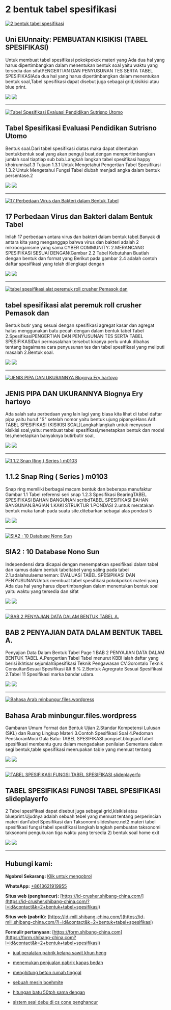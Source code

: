 # 2 bentuk tabel spesifikasi

<a href="https://swt.shibang-china.com/?l=id&img&k=2+bentuk+tabel+spesifikasi" target="_blank">![2 bentuk tabel spesifikasi](http://static.shibang-china.com/all-800x300/710.jpg)</a>

## Uni ElUnnaity: PEMBUATAN KISIKISI (TABEL SPESIFIKASI)
Untuk membuat tabel spesifikasi pokokpokok materi yang Ada dua hal yang harus dipertimbangkan dalam menentukan bentuk soal yaitu waktu yang tersedia dan sifatPENGERTIAN DAN PENYUSUNAN TES SERTA TABEL SPESIFIKASIAda dua hal yang harus dipertimbangkan dalam menentukan bentuk soal,Tabel spesifikasi dapat disebut juga sebagai grid,kisikisi atau blue print.


<a href="https://whatsapp.shibangsoft.com/WhatsApp.php" target="_blank" title="WhatsApp">![](http://static.shibang-china.com/icon/whatsapp.png)</a> <a href="https://swt.shibang-china.com/?l=id&icon&k=2+bentuk+tabel+spesifikasi" target="_blank">![](http://static.shibang-china.com/icon/chat-id.png)</a>

---

<a href="https://swt.shibang-china.com/?l=id&img&k=2+bentuk+tabel+spesifikasi" target="_blank">![Tabel Spesifikasi Evaluasi Pendidikan Sutrisno Utomo](http://static.shibang-china.com/all-800x300/241.jpg)</a>

## Tabel Spesifikasi Evaluasi Pendidikan Sutrisno Utomo
Bentuk soal.Dari tabel spesifikasi diatas maka dapat ditentukan bentukbentuk soal yang akan penguji buat,dengan mempertimbangkan jumlah soal tiaptiap sub bab.Langkah langkah tabel spesifikasi happy khoirunnisa1.3 Tujuan 1.3.1 Untuk Mengetahui Pengertian Tabel Spesifikasi 1.3.2 Untuk Mengetahui Fungsi Tabel diubah menjadi angka dalam bentuk persentase.2


<a href="https://whatsapp.shibangsoft.com/WhatsApp.php" target="_blank" title="WhatsApp">![](http://static.shibang-china.com/icon/whatsapp.png)</a> <a href="https://swt.shibang-china.com/?l=id&icon&k=2+bentuk+tabel+spesifikasi" target="_blank">![](http://static.shibang-china.com/icon/chat-id.png)</a>

---

<a href="https://swt.shibang-china.com/?l=id&img&k=2+bentuk+tabel+spesifikasi" target="_blank">![17 Perbedaan Virus dan Bakteri dalam Bentuk Tabel](http://static.shibang-china.com/all-800x300/770.jpg)</a>

## 17 Perbedaan Virus dan Bakteri dalam Bentuk Tabel
Inilah 17 perbedaan antara virus dan bakteri dalam bentuk tabel.Banyak di antara kita yang menganggap bahwa virus dan bakteri adalah 2 mikroorganisme yang sama.CYBER COMMUNITY: 2.MERANCANG SPESIFIKASI SESUAI DENGAN(Gambar 2.2 Tabel Kebutuhan Buatlah dengan bentuk dan format yang Berikut pada gambar 2.4 adalah contoh daftar spesifikasi yang telah dilengkapi dengan


<a href="https://whatsapp.shibangsoft.com/WhatsApp.php" target="_blank" title="WhatsApp">![](http://static.shibang-china.com/icon/whatsapp.png)</a> <a href="https://swt.shibang-china.com/?l=id&icon&k=2+bentuk+tabel+spesifikasi" target="_blank">![](http://static.shibang-china.com/icon/chat-id.png)</a>

---

<a href="https://swt.shibang-china.com/?l=id&img&k=2+bentuk+tabel+spesifikasi" target="_blank">![tabel spesifikasi alat peremuk roll crusher Pemasok dan](http://static.shibang-china.com/all-800x300/1341.jpg)</a>

## tabel spesifikasi alat peremuk roll crusher Pemasok dan
Bentuk butir yang sesuai dengan spesifikasi agregat kasar dan agregat halus menggunakan batu pecah dengan dalam bentuk tabel Tabel 2.SpesifikasiPENGERTIAN DAN PENYUSUNAN TES SERTA TABEL SPESIFIKASIDari permasalahan tersebut kiranya perlu untuk dibahas tentang bagaimana cara penyusunan tes dan tabel spesifikasi yang meliputi masalah 2.Bentuk soal.


<a href="https://whatsapp.shibangsoft.com/WhatsApp.php" target="_blank" title="WhatsApp">![](http://static.shibang-china.com/icon/whatsapp.png)</a> <a href="https://swt.shibang-china.com/?l=id&icon&k=2+bentuk+tabel+spesifikasi" target="_blank">![](http://static.shibang-china.com/icon/chat-id.png)</a>

---

<a href="https://swt.shibang-china.com/?l=id&img&k=2+bentuk+tabel+spesifikasi" target="_blank">![JENIS PIPA DAN UKURANNYA Blognya Ery hartoyo](http://static.shibang-china.com/all-800x300/1073.jpg)</a>

## JENIS PIPA DAN UKURANNYA Blognya Ery hartoyo
Ada salah satu perbedaan yang lain lagi yang biasa kita lihat di tabel daftar pipa yaitu huruf "S" setelah nomor yaitu bentuk ujung pipanyaHans Arif: TABEL SPESIFIKASI (KISIKISI SOAL)Langkahlangkah untuk menyusun kisikisi soal,yaitu: membuat tabel spesifikasi,menetapkan bentuk dan model tes,menetapkan banyaknya butirbutir soal,


<a href="https://whatsapp.shibangsoft.com/WhatsApp.php" target="_blank" title="WhatsApp">![](http://static.shibang-china.com/icon/whatsapp.png)</a> <a href="https://swt.shibang-china.com/?l=id&icon&k=2+bentuk+tabel+spesifikasi" target="_blank">![](http://static.shibang-china.com/icon/chat-id.png)</a>

---

<a href="https://swt.shibang-china.com/?l=id&img&k=2+bentuk+tabel+spesifikasi" target="_blank">![1.1.2 Snap Ring ( Series ) m0103](http://static.shibang-china.com/all-800x300/720.jpg)</a>

## 1.1.2 Snap Ring ( Series ) m0103
Snap ring memiliki berbagai macam bentuk dan beberapa manufaktur Gambar 1.1 Tabel referensi seri snap 1.2.3 Spesifikasi BearingTABEL SPESIFIKASI BAHAN BANGUNAN scribdTABEL SPESIFIKASI BAHAN BANGUNAN.BAGIAN 1.KAKI STRUKTUR 1.PONDASI 2.untuk meratakan bentuk muka tanah pada suatu site.ditebarkan sebagai alas pondasi 5


<a href="https://whatsapp.shibangsoft.com/WhatsApp.php" target="_blank" title="WhatsApp">![](http://static.shibang-china.com/icon/whatsapp.png)</a> <a href="https://swt.shibang-china.com/?l=id&icon&k=2+bentuk+tabel+spesifikasi" target="_blank">![](http://static.shibang-china.com/icon/chat-id.png)</a>

---

<a href="https://swt.shibang-china.com/?l=id&img&k=2+bentuk+tabel+spesifikasi" target="_blank">![SIA2 : 10 Database Nono Sun](http://static.shibang-china.com/all-800x300/1341.jpg)</a>

## SIA2 : 10 Database Nono Sun
Independensi data dicapai dengan menempatkan spesifikasi dalam tabel dan kamus dalam bentuk tabeltabel yang saling pada tabel 2.1.adalahsulaemaneman: EVALUASI TABEL SPESIPIKASI DAN PENYUSUNANUntuk membuat tabel spesifikasi pokokpokok materi yang Ada dua hal yang harus dipertimbangkan dalam menentukan bentuk soal yaitu waktu yang tersedia dan sifat


<a href="https://whatsapp.shibangsoft.com/WhatsApp.php" target="_blank" title="WhatsApp">![](http://static.shibang-china.com/icon/whatsapp.png)</a> <a href="https://swt.shibang-china.com/?l=id&icon&k=2+bentuk+tabel+spesifikasi" target="_blank">![](http://static.shibang-china.com/icon/chat-id.png)</a>

---

<a href="https://swt.shibang-china.com/?l=id&img&k=2+bentuk+tabel+spesifikasi" target="_blank">![BAB 2 PENYAJIAN DATA DALAM BENTUK TABEL A.](http://static.shibang-china.com/all-800x300/747.jpg)</a>

## BAB 2 PENYAJIAN DATA DALAM BENTUK TABEL A.
Penyajian Data Dalam Bentuk Tabel Page 1 BAB 2 PENYAJIAN DATA DALAM BENTUK TABEL A.Pengertian Tabel Tabel menurut KBBI ialah daftar yang berisi ikhtisar sejumlahSpesifikasi Teknik Pengawasan CV.Gorontalo Teknik ConsultanSesuai Spesifikasi &lt 8 % 2.Bentuk Agregrate Sesuai Spesifikasi 2.Tabel 11 Spesifikasi marka bandar udara.


<a href="https://whatsapp.shibangsoft.com/WhatsApp.php" target="_blank" title="WhatsApp">![](http://static.shibang-china.com/icon/whatsapp.png)</a> <a href="https://swt.shibang-china.com/?l=id&icon&k=2+bentuk+tabel+spesifikasi" target="_blank">![](http://static.shibang-china.com/icon/chat-id.png)</a>

---

<a href="https://swt.shibang-china.com/?l=id&img&k=2+bentuk+tabel+spesifikasi" target="_blank">![Bahasa Arab minbungur.files.wordpress](http://static.shibang-china.com/all-800x300/1510.jpg)</a>

## Bahasa Arab minbungur.files.wordpress
Gambaran Umum Format dan Bentuk Ujian 2.Standar Kompetensi Lulusan (SKL) dan Ruang Lingkup Materi 3.Contoh Spesifikasi Soal 4.Pedoman PenskoranMoci Gula Batu: TABEL SPESIFIKASI pongset.blogspotTabel spesifikasi membantu guru dalam mengadakan penilaian Sementara dalam segi bentuk,table spesifikasi meerupakan table yang memuat tentang


<a href="https://whatsapp.shibangsoft.com/WhatsApp.php" target="_blank" title="WhatsApp">![](http://static.shibang-china.com/icon/whatsapp.png)</a> <a href="https://swt.shibang-china.com/?l=id&icon&k=2+bentuk+tabel+spesifikasi" target="_blank">![](http://static.shibang-china.com/icon/chat-id.png)</a>

---

<a href="https://swt.shibang-china.com/?l=id&img&k=2+bentuk+tabel+spesifikasi" target="_blank">![TABEL SPESIFIKASI FUNGSI TABEL SPESIFIKASI slideplayerfo](http://static.shibang-china.com/all-800x300/382.jpg)</a>

## TABEL SPESIFIKASI FUNGSI TABEL SPESIFIKASI slideplayerfo
2 Tabel spesifikasi dapat disebut juga sebagai grid,kisikisi atau blueprint.Ujudnya adalah sebuah tebel yang memuat tentang perperincian materi danTabel Spesifikasi dan Taksonomi slideshare.net2.materi tabel spesifikasi fungsi tabel spesifikasi langkah langkah pembuatan taksonomi taksonomi pengukuran tiga waktu yang tersedia 2) bentuk soal home exit


<a href="https://whatsapp.shibangsoft.com/WhatsApp.php" target="_blank" title="WhatsApp">![](http://static.shibang-china.com/icon/whatsapp.png)</a> <a href="https://swt.shibang-china.com/?l=id&icon&k=2+bentuk+tabel+spesifikasi" target="_blank">![](http://static.shibang-china.com/icon/chat-id.png)</a>

---
## Hubungi kami:

**Ngobrol Sekarang:** [Klik untuk mengobrol](https://swt.shibang-china.com?l=id&contact&k=2+bentuk+tabel+spesifikasi)

**WhatsApp:**  [+8613621919955](https://whatsapp.shibangsoft.com/WhatsApp.php)

**Situs web (penghancur):** [https://id-crusher.shibang-china.com/](https://id-crusher.shibang-china.com/?l=id&contact&k=2+bentuk+tabel+spesifikasi)

**Situs web (pabrik):** [https://id-mill.shibang-china.com/](https://id-mill.shibang-china.com/?l=id&contact&k=2+bentuk+tabel+spesifikasi)

**Formulir pertanyaan:** [https://form.shibang-china.com](https://form.shibang-china.com?l=id&contact&k=2+bentuk+tabel+spesifikasi)

* [jual peralatan pabrik kelapa sawit khun heng](../34/jual%20peralatan%20pabrik%20kelapa%20sawit%20khun%20heng.md)

* [menemukan penjualan pabrik kapas bedah](../40/menemukan%20penjualan%20pabrik%20kapas%20bedah.md)

* [menghitung beton rumah tinggal](../32/menghitung%20beton%20rumah%20tinggal.md)

* [sebuah mesin boehmite](../33/sebuah%20mesin%20boehmite.md)

* [hitungan batu 50tph sama dengan](../31/hitungan%20batu%2050tph%20sama%20dengan.md)

* [sistem seal debu di cs cone penghancur](../40/sistem%20seal%20debu%20di%20cs%20cone%20penghancur.md)